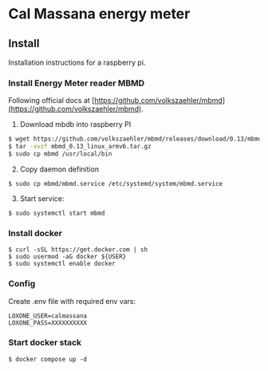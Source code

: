 # Cal Massana energy meter

## Install
Installation instructions for a raspberry pi.

### Install Energy Meter reader MBMD
Following official docs at [https://github.com/volkszaehler/mbmd](https://github.com/volkszaehler/mbmd).
1. Download mbdb into raspberry PI
```bash
$ wget https://github.com/volkszaehler/mbmd/releases/download/0.13/mbmd_0.13_linux_armv6.tar.gz
$ tar -xvzf mbmd_0.13_linux_armv6.tar.gz
$ sudo cp mbmd /usr/local/bin
```
2. Copy daemon definition 
```
$ sudo cp mbmd/mbmd.service /etc/systemd/system/mbmd.service
``` 
3. Start service:
```
$ sudo systemctl start mbmd
```
### Install docker
```
$ curl -sSL https://get.docker.com | sh
$ sudo usermod -aG docker ${USER}
$ sudo systemctl enable docker
```
### Config
Create .env file with required env vars:
```
LOXONE_USER=calmassana
LOXONE_PASS=XXXXXXXXXX
```

### Start docker stack
```
$ docker compose up -d
```
